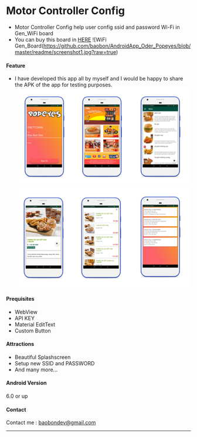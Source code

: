 # Motor Controller Config

* Motor Controller Config help user config ssid and password Wi-Fi in Gen_WiFi board
* You can buy this board in [HERE](https://hshop.vn/products/kit-hoc-lap-trinh-stem-cho-tre-em-bbc-micro-bit)
![WiFi Gen_Board(https://github.com/baobon/AndroidApp_Oder_Popeyes/blob/master/readme/screenshot1.jpg?raw=true)

#### Feature

* I have developed this app all by myself and I would be happy to share the APK of the app for testing purposes.
![Motor Controller Config_1](https://github.com/baobon/AndroidApp_Oder_Popeyes/blob/master/readme/screenshot1.jpg?raw=true)
![Motor Controller Config_2](https://github.com/baobon/AndroidApp_Oder_Popeyes/blob/master/readme/screenshot2.jpg?raw=true)

#### Prequisites

-   WebView
-   API KEY
-   Material EditText
-   Custom Button


#### Attractions

-   Beautiful Splashscreen
-   Setup new SSID and PASSWORD 
-   And many more...

#### Android Version

6.0 or up

#### Contact

Contact me : baobondev@gmail.com


---
